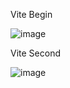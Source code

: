 Vite Begin

![image](https://github.com/user-attachments/assets/94ca99ea-e56b-4cb3-8a59-aa00f5fda453)

Vite Second

![image](https://github.com/user-attachments/assets/e86ef3ce-e58a-4055-8ef1-fdd5c36da3c9)
